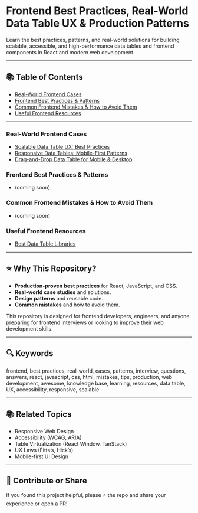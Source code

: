 <!-- 
SEO: frontend best practices, data table UX, production patterns, react, responsive tables, accessibility, scalable tables, real-world cases, web development, UI/UX, javascript, mistakes, tips
-->

# Frontend Best Practices, Real-World Data Table UX & Production Patterns

Learn the best practices, patterns, and real-world solutions for building scalable, accessible, and high-performance data tables and frontend components in React and modern web development.



---

## 📚 Table of Contents

- [Real-World Frontend Cases](#real-world-frontend-cases)
- [Frontend Best Practices & Patterns](#frontend-best-practices--patterns)
- [Common Frontend Mistakes & How to Avoid Them](#common-frontend-mistakes--how-to-avoid-them)
- [Useful Frontend Resources](#useful-frontend-resources)

---

### Real-World Frontend Cases
- [Scalable Data Table UX: Best Practices](cases/data-table-ux-best-practices.md)
- [Responsive Data Tables: Mobile-First Patterns](cases/responsive-data-tables-ux.md)
- [Drag-and-Drop Data Table for Mobile & Desktop](cases/drag-and-drop-table-mobile-production.md)

### Frontend Best Practices & Patterns

- (coming soon)

### Common Frontend Mistakes & How to Avoid Them

- (coming soon)


### Useful Frontend Resources

- [Best Data Table Libraries](sources/best-data-table-libraries.md)

---

## ⭐️ Why This Repository?

- **Production-proven best practices** for React, JavaScript, and CSS.
- **Real-world case studies** and solutions.
- **Design patterns** and reusable code.
- **Common mistakes** and how to avoid them.

This repository is designed for frontend developers, engineers, and anyone preparing for frontend interviews or looking to improve their web development skills.

---

## 🔍 Keywords

frontend, best practices, real-world, cases, patterns, interview, questions, answers, react, javascript, css, html, mistakes, tips, production, web development, awesome, knowledge base, learning, resources, data table, UX, accessibility, responsive, scalable

---

## 📚 Related Topics

- Responsive Web Design
- Accessibility (WCAG, ARIA)
- Table Virtualization (React Window, TanStack)
- UX Laws (Fitts’s, Hick’s)
- Mobile-first UI Design

---


## 🙌 Contribute or Share

If you found this project helpful, please ⭐️ the repo and share your experience or open a PR!
